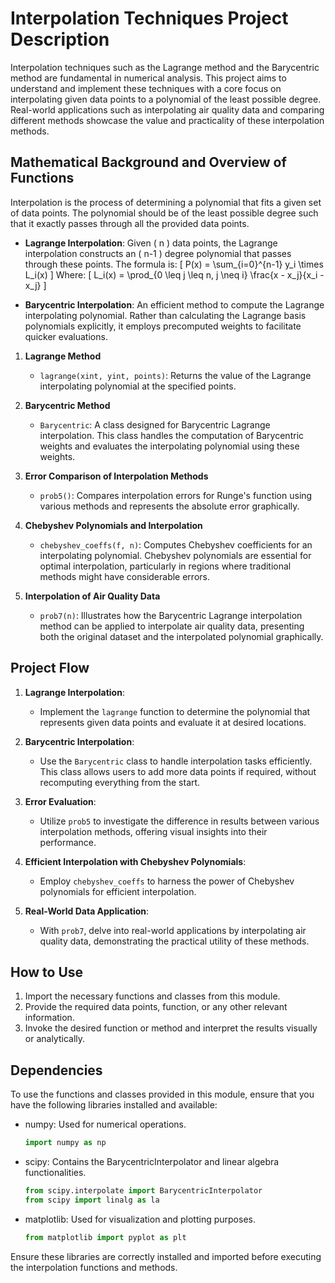 # Interpolation Techniques Project Description

Interpolation techniques such as the Lagrange method and the Barycentric method are fundamental in numerical analysis. This project aims to understand and implement these techniques with a core focus on interpolating given data points to a polynomial of the least possible degree. Real-world applications such as interpolating air quality data and comparing different methods showcase the value and practicality of these interpolation methods.

## Mathematical Background and Overview of Functions

Interpolation is the process of determining a polynomial that fits a given set of data points. The polynomial should be of the least possible degree such that it exactly passes through all the provided data points. 

- **Lagrange Interpolation**: Given \( n \) data points, the Lagrange interpolation constructs an \( n-1 \) degree polynomial that passes through these points. The formula is:
\[ P(x) = \sum_{i=0}^{n-1} y_i \times L_i(x) \]
Where:
\[ L_i(x) = \prod_{0 \leq j \leq n, j \neq i} \frac{x - x_j}{x_i - x_j} \]

- **Barycentric Interpolation**: An efficient method to compute the Lagrange interpolating polynomial. Rather than calculating the Lagrange basis polynomials explicitly, it employs precomputed weights to facilitate quicker evaluations.

1. **Lagrange Method**
    - `lagrange(xint, yint, points)`: Returns the value of the Lagrange interpolating polynomial at the specified points.

2. **Barycentric Method**
    - `Barycentric`: A class designed for Barycentric Lagrange interpolation. This class handles the computation of Barycentric weights and evaluates the interpolating polynomial using these weights.

3. **Error Comparison of Interpolation Methods**
    - `prob5()`: Compares interpolation errors for Runge's function using various methods and represents the absolute error graphically.

4. **Chebyshev Polynomials and Interpolation**
    - `chebyshev_coeffs(f, n)`: Computes Chebyshev coefficients for an interpolating polynomial. Chebyshev polynomials are essential for optimal interpolation, particularly in regions where traditional methods might have considerable errors.

5. **Interpolation of Air Quality Data**
    - `prob7(n)`: Illustrates how the Barycentric Lagrange interpolation method can be applied to interpolate air quality data, presenting both the original dataset and the interpolated polynomial graphically.

## Project Flow

1. **Lagrange Interpolation**:
    - Implement the `lagrange` function to determine the polynomial that represents given data points and evaluate it at desired locations.

2. **Barycentric Interpolation**:
    - Use the `Barycentric` class to handle interpolation tasks efficiently. This class allows users to add more data points if required, without recomputing everything from the start.
    
3. **Error Evaluation**:
    - Utilize `prob5` to investigate the difference in results between various interpolation methods, offering visual insights into their performance.

4. **Efficient Interpolation with Chebyshev Polynomials**:
    - Employ `chebyshev_coeffs` to harness the power of Chebyshev polynomials for efficient interpolation.

5. **Real-World Data Application**:
    - With `prob7`, delve into real-world applications by interpolating air quality data, demonstrating the practical utility of these methods.

## How to Use

1. Import the necessary functions and classes from this module.
2. Provide the required data points, function, or any other relevant information.
3. Invoke the desired function or method and interpret the results visually or analytically.

## Dependencies

To use the functions and classes provided in this module, ensure that you have the following libraries installed and available:

- numpy: Used for numerical operations.
    ```python
    import numpy as np
    ```
- scipy: Contains the BarycentricInterpolator and linear algebra functionalities.
    ```python
    from scipy.interpolate import BarycentricInterpolator
    from scipy import linalg as la
    ```
- matplotlib: Used for visualization and plotting purposes.
    ```python
    from matplotlib import pyplot as plt
    ```

Ensure these libraries are correctly installed and imported before executing the interpolation functions and methods.




